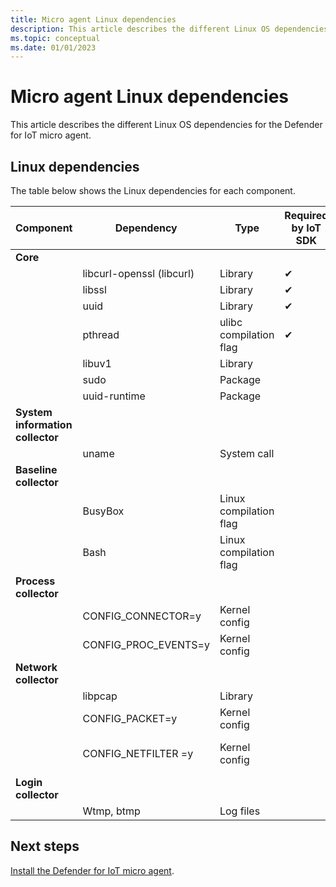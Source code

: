 ```yaml
---
title: Micro agent Linux dependencies  
description: This article describes the different Linux OS dependencies for the Defender for IoT micro agent. 
ms.topic: conceptual
ms.date: 01/01/2023
---
```


# Micro agent Linux dependencies

This article describes the different Linux OS dependencies for the Defender for IoT micro agent.

## Linux dependencies

The table below shows the Linux dependencies for each component.

| Component | Dependency | Type | Required by IoT SDK | Notes |
|--|--|--|--|--|
| **Core** |  |  |  |  |
|  | libcurl-openssl (libcurl) | Library | ✔ |  |
|  | libssl | Library | ✔ |  |
|  | uuid | Library | ✔ |  |
|  | pthread | ulibc compilation flag | ✔ |  |
|  | libuv1 | Library |  |  |
|  | sudo | Package |  |  |
|  | uuid-runtime | Package |  |  |
| **System information collector** |  |  |  |  |
|  | uname | System call |  |  |
| **Baseline collector** |  |  |  |  |
|  | BusyBox | Linux compilation flag |  |  |
|  | Bash | Linux compilation flag |  |  |
| **Process collector** |  |  |  |  |
|  | CONFIG_CONNECTOR=y | Kernel config |  |  |
|  | CONFIG_PROC_EVENTS=y | Kernel config |  |  |
| **Network collector** |  |  |  |  |
|  | libpcap | Library |  |  |
|  | CONFIG_PACKET=y | Kernel config |  |  |
|  | CONFIG_NETFILTER =y | Kernel config |  | Optional – Performance improvement |
| **Login collector** |  |  |  |  |
|  | Wtmp, btmp | Log files |  | [utmp](https://en.wikipedia.org/wiki/Utmp) |

## Next steps

[Install the Defender for IoT micro agent](quickstart-standalone-agent-binary-installation.md).
